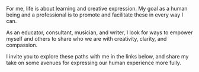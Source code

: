 For me, life is about learning and creative expression. My goal as a human
being and a professional is to promote and facilitate these in every way I
can.

As an educator, consultant, musician, and writer, I look for ways to empower
myself and others to share who we are with creativity, clarity, and
compassion.

I invite you to explore these paths with me in the links below, and share my
take on some avenues for expressing our human experience more fully.

